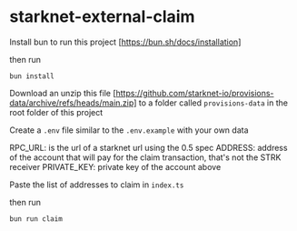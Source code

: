 # starknet-external-claim

Install bun to run this project [https://bun.sh/docs/installation]

then run
```
bun install
```

Download an unzip this file [https://github.com/starknet-io/provisions-data/archive/refs/heads/main.zip] to a folder called `provisions-data` in the root folder of this project

Create a `.env` file similar to the `.env.example` with your own data

RPC_URL: is the url of a starknet url using the 0.5 spec
ADDRESS: address of the account that will pay for the claim transaction, that's not the STRK receiver
PRIVATE_KEY: private key of the account above

Paste the list of addresses to claim in `index.ts`

then run
```
bun run claim
```